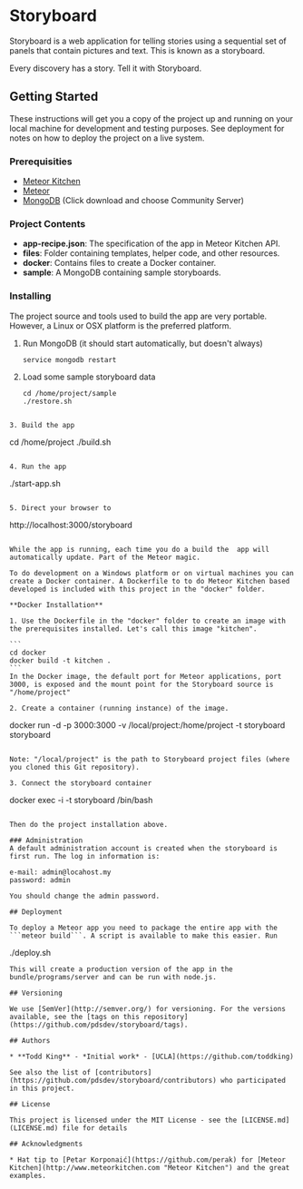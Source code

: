 # Storyboard

Storyboard is a web application for telling stories using a sequential set of panels that contain pictures and text. This is known as a storyboard.
 
Every discovery has a story. Tell it with Storyboard.

## Getting Started

These instructions will get you a copy of the project up and running on your local machine for development and testing purposes. See deployment for notes on how to deploy the project on a live system.

### Prerequisities

- [Meteor Kitchen](http://www.meteorkitchen.com "Meteor Kitchen")
- [Meteor](https://www.meteor.com/ "Meteor")
- [MongoDB](https://www.mongodb.com/ "MongDB") (Click download and choose Community Server)

### Project Contents

- **app-recipe.json**: The specification of the app in Meteor Kitchen API.
- **files**: Folder containing templates, helper code, and other resources. 
- **docker**: Contains files to create a Docker container.
- **sample**: A MongoDB containing sample storyboards.  
 
### Installing

The project source and tools used to build the app are very portable. However, a Linux or OSX platform is the preferred platform. 

1. Run MongoDB (it should start automatically, but doesn't always)
   ````
   service mongodb restart
   ````

2. Load some sample storyboard data
   ````
   cd /home/project/sample
   ./restore.sh
  ````

3. Build the app
   ````
   cd /home/project
   ./build.sh
   ````

4. Run the app
   ````
   ./start-app.sh
   ````

5. Direct your browser to 
   ````
   http://localhost:3000/storyboard
   ````

While the app is running, each time you do a build the  app will automatically update. Part of the Meteor magic.

To do development on a Windows platform or on virtual machines you can create a Docker container. A Dockerfile to to do Meteor Kitchen based developed is included with this project in the "docker" folder. 

**Docker Installation**

1. Use the Dockerfile in the "docker" folder to create an image with the prerequisites installed. Let's call this image "kitchen".

   ```
   cd docker
   docker build -t kitchen .
   ```
   In the Docker image, the default port for Meteor applications, port 3000, is exposed and the mount point for the Storyboard source is "/home/project"

2. Create a container (running instance) of the image. 

   ````
   docker run -d -p 3000:3000 -v /local/project:/home/project -t storyboard storyboard
   ````

   Note: "/local/project" is the path to Storyboard project files (where you cloned this Git repository).

3. Connect the storyboard container
   ````
   docker exec -i -t storyboard /bin/bash
   ````

Then do the project installation above.

### Administration
A default administration account is created when the storyboard is first run. The log in information is:

e-mail: admin@locahost.my
password: admin

You should change the admin password.

## Deployment

To deploy a Meteor app you need to package the entire app with the ```meteor build```. A script is available to make this easier. Run
````
./deploy.sh
````
This will create a production version of the app in the bundle/programs/server and can be run with node.js.

## Versioning

We use [SemVer](http://semver.org/) for versioning. For the versions available, see the [tags on this repository](https://github.com/pdsdev/storyboard/tags). 

## Authors

* **Todd King** - *Initial work* - [UCLA](https://github.com/toddking)

See also the list of [contributors](https://github.com/pdsdev/storyboard/contributors) who participated in this project.

## License

This project is licensed under the MIT License - see the [LICENSE.md](LICENSE.md) file for details

## Acknowledgments

* Hat tip to [Petar Korponaić](https://github.com/perak) for [Meteor Kitchen](http://www.meteorkitchen.com "Meteor Kitchen") and the great examples.
